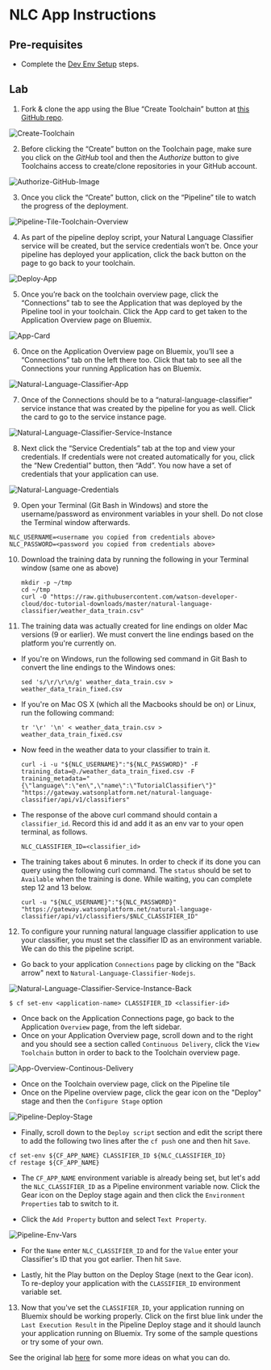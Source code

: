# NLC App Instructions

## Pre-requisites
* Complete the [Dev Env Setup](https://github.com/Bluemix-Watson-Labs/Dev-Env-Setup) steps.

## Lab

1. 	Fork & clone the app using the Blue “Create Toolchain” button at [this GitHub repo](https://github.com/Bluemix-Watson-Labs/natural-language-classifier-toolchain-template).

  ![Create-Toolchain](./Create-Toolchain.png)

2. Before clicking the “Create” button on the Toolchain page, make sure you click on the *GitHub* tool and then the *Authorize* button to give Toolchains access to create/clone repositories in your GitHub account.

  ![Authorize-GitHub-Image](./Authorize-GitHub-Create-Toolchain.png)

3.	Once you click the “Create” button, click on the “Pipeline” tile to watch the progress of the deployment.

  ![Pipeline-Tile-Toolchain-Overview](./Pipeline-tile-Toolchain-Overview.png)

4.	As part of the pipeline deploy script, your Natural Language Classifier service will be created, but the service credentials won’t be. Once your pipeline has deployed your application, click the back button on the page to go back to your toolchain.

  ![Deploy-App](./Deploy-App.png)

5.	Once you’re back on the toolchain overview page, click the “Connections” tab to see the Application that was deployed by the Pipeline tool in your toolchain. Click the App card to get taken to the Application Overview page on Bluemix.

  ![App-Card](./App-card.png)

6.	Once on the Application Overview page on Bluemix, you’ll see a “Connections” tab on the left there too. Click that tab to see all the Connections your running Application has on Bluemix.

  ![Natural-Language-Classifier-App](./Natural-Language-Classifier-App.png)

7.	Once of the Connections should be to a “natural-language-classifier” service instance that was created by the pipeline for you as well. Click the card to go to the service instance page.

  ![Natural-Language-Classifier-Service-Instance](./Natural-Language-Classifier-Service-Instance.png)

8.	Next click the “Service Credentials” tab at the top and view your credentials. If credentials were not created automatically for you, click the “New Credential” button, then “Add”. You now have a set of credentials that your application can use.

  ![Natural-Language-Credentials](./Natural-Language-Credentials.png)

9. Open your Terminal (Git Bash in Windows) and store the username/password as environment variables in your shell. Do not close the Terminal window afterwards.

 ```
NLC_USERNAME=<username you copied from credentials above>
NLC_PASSWORD=<password you copied from credentials above>
 ```

10. Download the training data by running the following in your Terminal window (same one as above)

    ```
    mkdir -p ~/tmp
    cd ~/tmp
    curl -O "https://raw.githubusercontent.com/watson-developer-cloud/doc-tutorial-downloads/master/natural-language-classifier/weather_data_train.csv"
    ```

11. The training data was actually created for line endings on older Mac versions (9 or earlier). We must convert the line endings based on the platform you're currently on.

  * If you're on Windows, run the following sed command in Git Bash to convert the line endings to the Windows ones:
    ```
    sed 's/\r/\r\n/g' weather_data_train.csv > weather_data_train_fixed.csv
    ```
  * If you're on Mac OS X (which all the Macbooks should be on) or Linux, run the following command:
    ```
    tr '\r' '\n' < weather_data_train.csv > weather_data_train_fixed.csv
    ```
  * Now feed in the weather data to your classifier to train it.
    ```
    curl -i -u "${NLC_USERNAME}":"${NLC_PASSWORD}" -F training_data=@./weather_data_train_fixed.csv -F training_metadata="{\"language\":\"en\",\"name\":\"TutorialClassifier\"}" "https://gateway.watsonplatform.net/natural-language-classifier/api/v1/classifiers"
    ```
  * The response of the above curl command should contain a `classifier_id`. Record this id and add it as an env var to your open terminal, as follows.
    ```
    NLC_CLASSIFIER_ID=<classifier_id>
    ```
  * The training takes about 6 minutes. In order to check if its done you can query using the following curl command. The `status` should be set to `Available` when the training is done. While waiting, you can complete step 12 and 13 below.
    ```
    curl -u "${NLC_USERNAME}":"${NLC_PASSWORD}" "https://gateway.watsonplatform.net/natural-language-classifier/api/v1/classifiers/$NLC_CLASSIFIER_ID"
    ```

12.	To configure your running natural language classifier application to use your classifier, you must set the classifier ID as an environment variable. We can do this the pipeline script.
  * Go back to your application `Connections` page by clicking on the "Back arrow" next to `Natural-Language-Classifier-Nodejs`.

 ![Natural-Language-Classifier-Service-Instance-Back](./Natural-Language-Classifier-Service-Instance-Back.png)

  ```
  $ cf set-env <application-name> CLASSIFIER_ID <classifier-id>
  ```
  * Once back on the Application Connections page, go back to the Application `Overview` page, from the left sidebar.
  * Once on your Application Overview page, scroll down and to the right and you should see a section called `Continuous Delivery`, click the `View Toolchain` button in order to back to the Toolchain overview page.

  ![App-Overview-Continous-Delivery](./App-Overview-Continous-Delivery.png)

  * Once on the Toolchain overview page, click on the Pipeline tile
  * Once on the Pipeline overview page, click the gear icon on the "Deploy" stage and then the `Configure Stage` option

  ![Pipeline-Deploy-Stage](./Pipeline-Deploy-Stage.png)

  * Finally, scroll down to the `Deploy script` section and edit the script there to add the following two lines after the `cf push` one and then hit `Save`.

  ```
  cf set-env ${CF_APP_NAME} CLASSIFIER_ID ${NLC_CLASSIFIER_ID}
  cf restage ${CF_APP_NAME}
  ```

  * The `CF_APP_NAME` environment variable is already being set, but let's add the `NLC_CLASSIFIER_ID` as a Pipeline environment variable now. Click the Gear icon on the Deploy stage again and then click the `Environment Properties` tab to switch to it.

  * Click the `Add Property` button and select `Text Property`.

  ![Pipeline-Env-Vars](./Pipeline-Env-Vars.png)

  * For the `Name` enter `NLC_CLASSIFIER_ID` and for the `Value` enter your Classifier's ID that you got earlier. Then hit `Save`.

  * Lastly, hit the Play button on the Deploy Stage (next to the Gear icon). To re-deploy your application with the `CLASSIFIER_ID` environment variable set.

13.	Now that you've set the `CLASSIFIER_ID`, your application running on Bluemix should be working properly. Click on the first blue link under the `Last Execution Result` in the Pipeline Deploy stage and it should launch your application running on Bluemix. Try some of the sample questions or try some of your own.

See the original lab [here](https://www.ibm.com/watson/developercloud/doc/nl-classifier/get_start.shtml) for some more ideas on what you can do.
